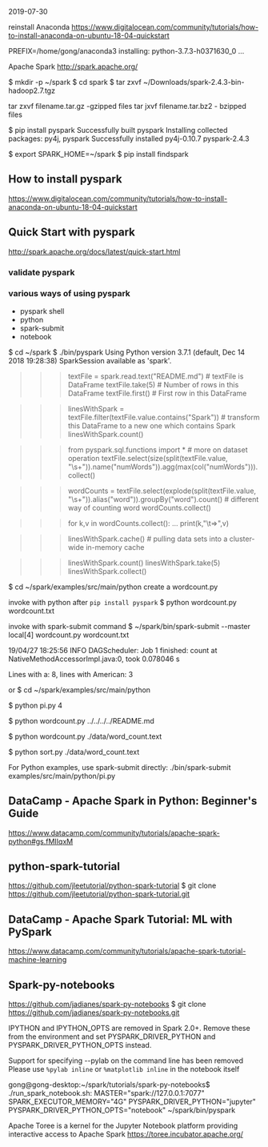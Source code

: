 2019-07-30

reinstall Anaconda
https://www.digitalocean.com/community/tutorials/how-to-install-anaconda-on-ubuntu-18-04-quickstart


PREFIX=/home/gong/anaconda3
installing: python-3.7.3-h0371630_0 ...



Apache Spark
http://spark.apache.org/

$ mkdir -p ~/spark
$ cd spark
$ tar zxvf ~/Downloads/spark-2.4.3-bin-hadoop2.7.tgz

tar zxvf filename.tar.gz -gzipped files
tar jxvf filename.tar.bz2 - bzipped files

$ pip install pyspark
Successfully built pyspark
Installing collected packages: py4j, pyspark
Successfully installed py4j-0.10.7 pyspark-2.4.3


$ export SPARK_HOME=~/spark
$ pip install findspark

## How to install pyspark
https://www.digitalocean.com/community/tutorials/how-to-install-anaconda-on-ubuntu-18-04-quickstart

## Quick Start with pyspark
http://spark.apache.org/docs/latest/quick-start.html

### validate pyspark

### various ways of using pyspark

* pyspark shell
* python <pyspark script>
* spark-submit
* notebook

$ cd ~/spark
$ ./bin/pyspark
Using Python version 3.7.1 (default, Dec 14 2018 19:28:38)
SparkSession available as 'spark'.
>>> textFile = spark.read.text("README.md")  # textFile is DataFrame
>>> textFile.take(5)   # Number of rows in this DataFrame
>>> textFile.first()   # First row in this DataFrame

>>> linesWithSpark = textFile.filter(textFile.value.contains("Spark"))  # transform this DataFrame to a new one which contains Spark
>>> linesWithSpark.count()


>>> from pyspark.sql.functions import *   # more on dataset operation
>>> textFile.select(size(split(textFile.value, "\s+")).name("numWords")).agg(max(col("numWords"))).collect()

>>> wordCounts = textFile.select(explode(split(textFile.value, "\s+")).alias("word")).groupBy("word").count()   # different way of counting word
>>> wordCounts.collect()

>>> for k,v in wordCounts.collect():
...     print(k,"\t=>",v)


>>> linesWithSpark.cache()     #  pulling data sets into a cluster-wide in-memory cache

>>> linesWithSpark.count()
>>> linesWithSpark.take(5)
>>> linesWithSpark.collect()

$ cd ~/spark/examples/src/main/python
create a wordcount.py

invoke with python after `pip install pyspark`
$ python wordcount.py wordcount.txt

invoke with spark-submit command
$ ~/spark/bin/spark-submit --master local[4] wordcount.py wordcount.txt


19/04/27 18:25:56 INFO DAGScheduler: Job 1 finished: count at NativeMethodAccessorImpl.java:0, took 0.078046 s
>>>>>>>>>>>>>>>>>>>>>>>>>>>>>>>>>
Lines with a: 8, lines with American: 3
>>>>>>>>>>>>>>>>>>>>>>>>>>>>>>>>>



or 
$ cd ~/spark/examples/src/main/python

$ python pi.py 4

$ python wordcount.py  ../../../../README.md 

$ python wordcount.py  ./data/word_count.text 

$ python sort.py  ./data/word_count.text 


For Python examples, use spark-submit directly:
./bin/spark-submit examples/src/main/python/pi.py


## DataCamp - Apache Spark in Python: Beginner's Guide
https://www.datacamp.com/community/tutorials/apache-spark-python#gs.fMIIqxM


## python-spark-tutorial
https://github.com/jleetutorial/python-spark-tutorial
$ git clone https://github.com/jleetutorial/python-spark-tutorial.git


## DataCamp - Apache Spark Tutorial: ML with PySpark
https://www.datacamp.com/community/tutorials/apache-spark-tutorial-machine-learning


## Spark-py-notebooks
https://github.com/jadianes/spark-py-notebooks
$ git clone https://github.com/jadianes/spark-py-notebooks.git


IPYTHON and IPYTHON_OPTS are removed in Spark 2.0+. Remove these from the environment and set PYSPARK_DRIVER_PYTHON and PYSPARK_DRIVER_PYTHON_OPTS instead.

Support for specifying --pylab on the command line has been removed
Please use `%pylab inline` or `%matplotlib inline` in the notebook itself

gong@gong-desktop:~/spark/tutorials/spark-py-notebooks$ ./run_spark_notebook.sh:
MASTER="spark://127.0.0.1:7077" SPARK_EXECUTOR_MEMORY="4G" PYSPARK_DRIVER_PYTHON="jupyter" PYSPARK_DRIVER_PYTHON_OPTS="notebook" ~/spark/bin/pyspark

Apache Toree is a kernel for the Jupyter Notebook platform providing interactive access to Apache Spark
https://toree.incubator.apache.org/
